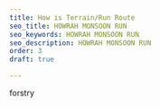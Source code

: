 ```yaml
---
title: How is Terrain/Run Route
seo_title: HOWRAH MONSOON RUN
seo_keywords: HOWRAH MONSOON RUN
seo_description: HOWRAH MONSOON RUN
order: 3
draft: true

---
```

forstry